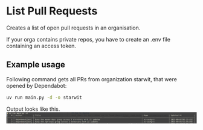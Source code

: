 # List Pull Requests
Creates a list of open pull requests in an organisation.

If your orga contains private repos, you have to create an .env file containing an access token.

## Example usage
Following command gets all PRs from organization starwit, that were opened by Dependabot:
```bash
uv run main.py -d -o starwit
```

Output looks like this.
![](../doc/img/bump-pr-output.png)
